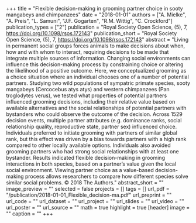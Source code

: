 +++
title = "Flexible decision-making in grooming partner choice in sooty mangabeys and chimpanzees"
date = "2018-01-01"
authors = ["A. Mielke", "A. Preis", "L. Samuni", "J.F. Gogarten", "R.M. Wittig", "C. Crockford"]
publication_types = ["2"]
publication = "Royal Society Open Science, (5), 7, https://doi.org/10.1098/rsos.172143"
publication_short = "Royal Society Open Science, (5), 7, https://doi.org/10.1098/rsos.172143"
abstract = "Living in permanent social groups forces animals to make decisions about when, how and with whom to interact, requiring decisions to be made that integrate multiple sources of information. Changing social environments can influence this decision-making process by constraining choice or altering the likelihood of a positive outcome. Here, we conceptualized grooming as a choice situation where an individual chooses one of a number of potential partners. Studying two wild populations of sympatric primate species, sooty mangabeys (Cercocebus atys atys) and western chimpanzees (Pan troglodytes verus), we tested what properties of potential partners influenced grooming decisions, including their relative value based on available alternatives and the social relationships of potential partners with bystanders who could observe the outcome of the decision. Across 1529 decision events, multiple partner attributes (e.g. dominance ranks, social relationship quality, reproductive state, partner sex) influenced choice. Individuals preferred to initiate grooming with partners of similar global rank, but this effect was driven by a bias towards partners with a high rank compared to other locally available options. Individuals also avoided grooming partners who had strong social relationships with at least one bystander. Results indicated flexible decision-making in grooming interactions in both species, based on a partner’s value given the local social environment. Viewing partner choice as a value-based decision-making process allows researchers to compare how different species solve similar social problems. © 2018 The Authors."
abstract_short = ""
image_preview = ""
selected = false
projects = []
tags = []
url_pdf = "/publication/2018-01-01_Flexible_decision-ma.pdf"
url_preprint = ""
url_code = ""
url_dataset = ""
url_project = ""
url_slides = ""
url_video = ""
url_poster = ""
url_source = ""
math = true
highlight = true
[header]
image = ""
caption = ""
+++
